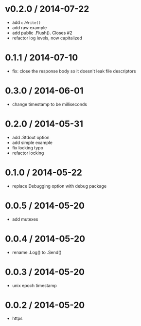 
v0.2.0 / 2014-07-22
==================

 * add `c.Write()`
 * add raw example
 * add public .Flush(). Closes #2
 * refactor log levels, now capitalized

0.1.1 / 2014-07-10
==================

 * fix: close the response body so it doesn't leak file descriptors

0.3.0 / 2014-06-01
==================

 * change timestamp to be milliseconds

0.2.0 / 2014-05-31
==================

 * add .Stdout option
 * add simple example
 * fix locking typo
 * refactor locking

0.1.0 / 2014-05-22
==================

 * replace Debugging option with debug package

0.0.5 / 2014-05-20
==================

 * add mutexes

0.0.4 / 2014-05-20
==================

 * rename .Log() to .Send()

0.0.3 / 2014-05-20
==================

 * unix epoch timestamp

0.0.2 / 2014-05-20
==================

 * https
